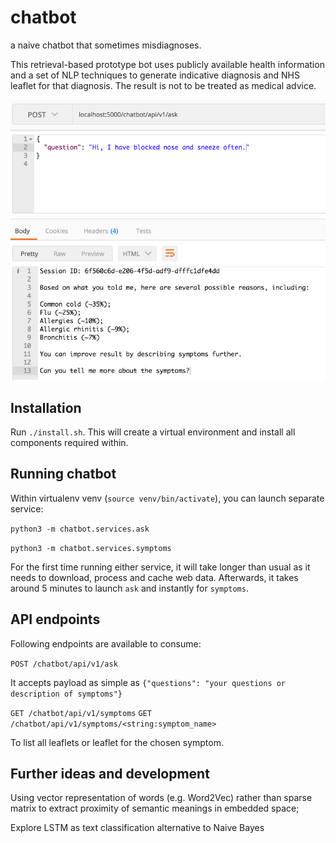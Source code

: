 # chatbot
a naive chatbot that sometimes misdiagnoses.

This retrieval-based prototype bot uses publicly available health information and a set of NLP techniques to generate indicative diagnosis and NHS leaflet for that diagnosis. The result is not to be treated as medical advice.

![alt text](screenshots/example_cold.png "example common cold")

## Installation
Run `./install.sh`. This will create a virtual environment and install all components required within.

## Running chatbot
Within virtualenv venv (`source venv/bin/activate`), you can launch separate service:

`python3 -m chatbot.services.ask`

`python3 -m chatbot.services.symptoms`

For the first time running either service, it will take longer than usual as it needs to download, process and cache web data. Afterwards, it takes around 5 minutes to launch `ask` and instantly for `symptoms`.

## API endpoints
Following endpoints are available to consume:

`POST /chatbot/api/v1/ask`

It accepts payload as simple as `{"questions": "your questions or description of symptoms"}`


`GET /chatbot/api/v1/symptoms`
`GET /chatbot/api/v1/symptoms/<string:symptom_name>`

To list all leaflets or leaflet for the chosen symptom.

## Further ideas and development
Using vector representation of words (e.g. Word2Vec) rather than sparse matrix to extract proximity of semantic meanings in embedded space;

Explore LSTM as text classification alternative to Naive Bayes
